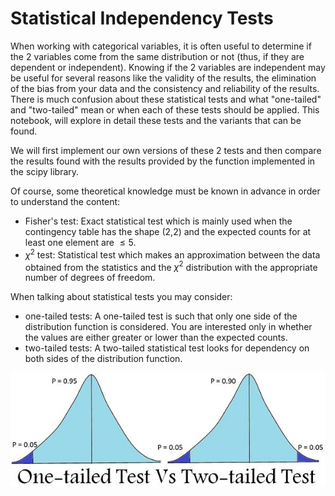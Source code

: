 # Statistical Independency Tests

When working with categorical variables, it is often useful to determine if the 2 variables come from the same distribution or not (thus, if they are dependent or independent).
Knowing if the 2 variables are independent may be useful for several reasons like the validity of the results, the elimination of the bias from your data and the consistency and reliability of the results.
There is much confusion about these statistical tests and what "one-tailed" and "two-tailed" mean or when each of these tests should be applied.
This notebook, will explore in detail these tests and the variants that can be found.

We will first implement our own versions of these 2 tests and then compare the results found with the results provided by the function implemented in the scipy library.


Of course, some theoretical knowledge must be known in advance in order to understand the content:
- Fisher's test: Exact statistical test which is mainly used when the contingency table has the shape (2,2) and the expected counts for at least one element are $\leq 5$.
- $\chi^2$ test: Statistical test which makes an approximation between the data obtained from the statistics and the $\chi^2$ distribution with the appropriate number of degrees of freedom.

When talking about statistical tests you may consider:
- one-tailed tests: A one-tailed test is such that only one side of the distribution function is considered. You are interested only in whether the values are either greater or lower than the expected counts.
- two-tailed tests: A two-tailed statistical test looks for dependency on both sides of the distribution function.

![one-tailed vs two-tailed](./one-tailed-vs-two-tailed-test.jpg)
